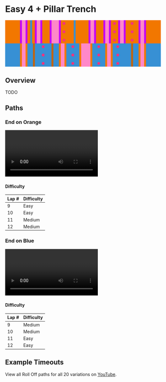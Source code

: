 # Easy 4 + Pillar Trench

![Easy 4 + Pillar Trench](../images/variations/easy-4-pillar-trench.jpg)

## Overview

TODO

## Paths

### End on Orange

<video controls>
  <source src="../../images/variations/easy-4-pillar-trench-end-on-orange.mp4" type="video/mp4">
</video>

#### Difficulty

| Lap # | Difficulty |
| ----- | ---------- |
| 9     | Easy       |
| 10    | Easy       |
| 11    | Medium     |
| 12    | Medium     |

### End on Blue

<video controls>
  <source src="../../images/variations/easy-4-pillar-trench-end-on-blue.mp4" type="video/mp4">
</video>

#### Difficulty

| Lap # | Difficulty |
| ----- | ---------- |
| 9     | Medium     |
| 10    | Medium     |
| 11    | Easy       |
| 12    | Easy       |

## Example Timeouts

View all Roll Off paths for all 20 variations on [YouTube](https://www.youtube.com/playlist?list=PLG_QNSp9ZgJLWYSNl4vY26VJCZeOQHO1F).
